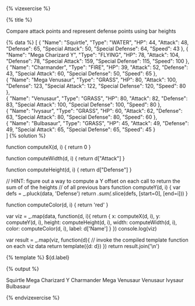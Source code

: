 {% vizexercise %}

{% title %}

Compare attack points and represent defense points using bar heights

{% data %}
[
  {
    "Name": "Squirtle",
    "Type": "WATER",
    "HP": 44,
    "Attack": 48,
    "Defense": 65,
    "Special Attack": 50,
    "Special Defense": 64,
    "Speed": 43
  },
  {
    "Name": "Mega Charizard Y",
    "Type": "FLYING",
    "HP": 78,
    "Attack": 104,
    "Defense": 78,
    "Special Attack": 159,
    "Special Defense": 115,
    "Speed": 100
  },  
  {
    "Name": "Charmander",
    "Type": "FIRE",
    "HP": 39,
    "Attack": 52,
    "Defense": 43,
    "Special Attack": 60,
    "Special Defense": 50,
    "Speed": 65
  },  
  {
    "Name": "Mega Venusaur",
    "Type": "GRASS",
    "HP": 80,
    "Attack": 100,
    "Defense": 123,
    "Special Attack": 122,
    "Special Defense": 120,
    "Speed": 80
  },  
  {
    "Name": "Venusaur",
    "Type": "GRASS",
    "HP": 80,
    "Attack": 82,
    "Defense": 83,
    "Special Attack": 100,
    "Special Defense": 100,
    "Speed": 80
  },    
  {
    "Name": "Ivysaur",
    "Type": "GRASS",
    "HP": 60,
    "Attack": 62,
    "Defense": 63,
    "Special Attack": 80,
    "Special Defense": 80,
    "Speed": 60
  },    
  {
    "Name": "Bulbasaur",
    "Type": "GRASS",
    "HP": 45,
    "Attack": 49,
    "Defense": 49,
    "Special Attack": 65,
    "Special Defense": 65,
    "Speed": 45
  }  
]
{% solution %}

function computeX(d, i) {
    return 0
}

function computeWidth(d, i) {
    return d["Attack"]
}

function computeHeight(d, i) {
    return d["Defense"]
}

// HINT: figure out a way to compute a Y offset on each call to return the sum of of the heights
// of all previous bars
function computeY(d, i) {
    var defs = _.pluck(data, 'Defense') 
    return _.sum(_.slice(defs, [start=0], [end=i]))
}

function computeColor(d, i) {
    return 'red'
}

var viz = _.map(data, function(d, i){
            return {
                x: computeX(d, i),
                y: computeY(d, i),
                height: computeHeight(d, i),
                width: computeWidth(d, i),
                color: computeColor(d, i),
                label: d['Name']
            }
         })
console.log(viz)

var result = _.map(viz, function(d){
         // invoke the compiled template function on each viz data
         return template({d: d})
     })
return result.join('\n')

{% template %}
<g transform="translate(0 ${d.y})">
    <rect width="${d.width}"
         height="${d.height}"
         style="fill:${d.color};
                stroke-width:1;
                stroke:rgb(0,0,0)" />
    <text transform="translate(0 15)">${d.label}</text>
</g>

{% output %}

<g transform="translate(0 0)">
    <rect width="48"
         height="65"
         style="fill:red;
                stroke-width:1;
                stroke:rgb(0,0,0)" />
    <text transform="translate(0 15)">
        Squirtle
    </text>
</g>
<g transform="translate(0 65)">
    <rect width="104"
         height="78"
         style="fill:red;
                stroke-width:1;
                stroke:rgb(0,0,0)" />
    <text transform="translate(0 15)">
        Mega Charizard Y
    </text>
</g>
<g transform="translate(0 143)">
    <rect width="52"
         height="43"
         style="fill:red;
                stroke-width:1;
                stroke:rgb(0,0,0)" />
    <text transform="translate(0 15)">
        Charmander
    </text>
</g>
<g transform="translate(0 186)">
    <rect width="100"
         height="123"
         style="fill:red;
                stroke-width:1;
                stroke:rgb(0,0,0)" />
    <text transform="translate(0 15)">
        Mega Venusaur
    </text>
</g>
<g transform="translate(0 309)">
    <rect width="82"
         height="83"
         style="fill:red;
                stroke-width:1;
                stroke:rgb(0,0,0)" />
    <text transform="translate(0 15)">
        Venusaur
    </text>
</g>
<g transform="translate(0 392)">
    <rect width="62"
         height="63"
         style="fill:red;
                stroke-width:1;
                stroke:rgb(0,0,0)" />
    <text transform="translate(0 15)">
        Ivysaur
    </text>
</g>
<g transform="translate(0 455)">
    <rect width="49"
         height="49"
         style="fill:red;
                stroke-width:1;
                stroke:rgb(0,0,0)" />
    <text transform="translate(0 15)">
        Bulbasaur
    </text>
</g>

{% endvizexercise %}
